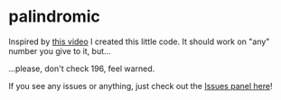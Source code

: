 # palindromic

Inspired by [this video](https://www.youtube.com/watch?v=7RSqBuZzthk) I created this little code.
It should work on "any" number you give to it, but...

...please, don't check 196, feel warned.

If you see any issues or anything, just check out the [Issues panel here](https://github.com/Gilithrimm/palindromic/issues)!
